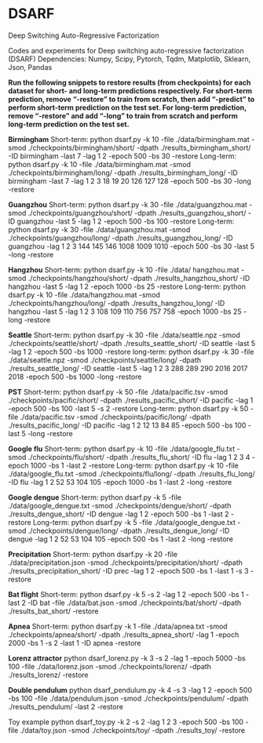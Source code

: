 # DSARF
Deep Switching Auto-Regressive Factorization

Codes and experiments for Deep switching auto-regressive factorization (DSARF)
Dependencies: 
Numpy, Scipy, Pytorch, Tqdm, Matplotlib, Sklearn, Json, Pandas

**Run the following snippets to restore results (from checkpoints) for each dataset for short- and long-term predictions respectively. For short-term prediction,  remove “-restore” to train from scratch, then add “-predict” to perform short-term prediction on the test set. For long-term prediction, remove “-restore” and add “-long” to train from scratch and perform long-term prediction on the test set.**

**Birmingham**
Short-term: python dsarf.py -k 10 -file ./data/birmingham.mat -smod ./checkpoints/birmingham/short/ -dpath ./results_birmingham_short/ -ID birmingham -last 7 -lag 1 2 -epoch 500 -bs 30 -restore
Long-term: python dsarf.py -k 10 -file ./data/birmingham.mat -smod ./checkpoints/birmingham/long/ -dpath ./results_birmingham_long/ -ID birmingham -last 7 -lag 1 2 3 18 19 20 126 127 128 -epoch 500 -bs 30 -long -restore 

**Guangzhou**
Short-term: python dsarf.py -k 30 -file ./data/guangzhou.mat -smod ./checkpoints/guangzhou/short/ -dpath ./results_guangzhou_short/ -ID guangzhou -last 5 -lag 1 2 -epoch 500 -bs 100 -restore
Long-term: python dsarf.py -k 30 -file ./data/guangzhou.mat -smod ./checkpoints/guangzhou/long/ -dpath ./results_guangzhou_long/ -ID guangzhou -lag 1 2 3 144 145 146 1008 1009 1010 -epoch 500 -bs 30  -last 5 -long -restore

**Hangzhou**
Short-term: python dsarf.py -k 10 -file ./data/ hangzhou.mat -smod ./checkpoints/hangzhou/short/ -dpath ./results_hangzhou_short/ -ID hangzhou -last 5 -lag 1 2 -epoch 1000 -bs 25 -restore
Long-term: python dsarf.py -k 10 -file ./data/hangzhou.mat -smod ./checkpoints/hangzhou/long/ -dpath ./results_hangzhou_long/ -ID hangzhou -last 5 -lag 1 2 3 108 109 110 756 757 758 -epoch 1000 -bs 25 -long -restore


**Seattle**
Short-term: python dsarf.py -k 30 -file ./data/seattle.npz -smod ./checkpoints/seattle/short/ -dpath ./results_seattle_short/ -ID seattle -last 5 -lag 1 2 -epoch 500 -bs 1000 -restore
long-term: python dsarf.py -k 30 -file ./data/seattle.npz -smod ./checkpoints/seattle/long/ -dpath ./results_seattle_long/ -ID seattle -last 5 -lag 1 2 3 288 289 290 2016 2017 2018 -epoch 500 -bs 1000 -long -restore

**PST**
Short-term: python dsarf.py -k 50 -file ./data/pacific.tsv -smod ./checkpoints/pacific/short/ -dpath ./results_pacific_short/ -ID pacific -lag 1 -epoch 500 -bs 100 -last 5 -s 2 -restore
Long-term: python dsarf.py -k 50 -file ./data/pacific.tsv -smod ./checkpoints/pacific/long/ -dpath ./results_pacific_long/ -ID pacific -lag 1 2 12 13 84 85 -epoch 500 -bs 100 -last 5 -long -restore

**Google flu**
Short-term: python dsarf.py -k 10 -file ./data/google_flu.txt -smod ./checkpoints/flu/short/ -dpath ./results_flu_short/ -ID flu -lag 1 2 3 4 -epoch 1000 -bs 1 -last 2 -restore
Long-term: python dsarf.py -k 10 -file ./data/google_flu.txt -smod ./checkpoints/flu/long/ -dpath ./results_flu_long/ -ID flu -lag 1 2 52 53 104 105 -epoch 1000 -bs 1 -last 2 -long -restore

**Google dengue**
Short-term: python dsarf.py -k 5 -file ./data/google_dengue.txt -smod ./checkpoints/dengue/short/ -dpath ./results_dengue_short/ -ID dengue -lag 1 2 -epoch 500 -bs 1 -last 2 -restore
Long-term: python dsarf.py -k 5 -file ./data/google_dengue.txt -smod ./checkpoints/dengue/long/ -dpath ./results_dengue_long/ -ID dengue -lag 1 2 52 53 104 105 -epoch 500 -bs 1 -last 2 -long -restore

**Precipitation**
Short-term: python dsarf.py -k 20 -file ./data/precipitation.json -smod ./checkpoints/precipitation/short/ -dpath ./results_precipitation_short/ -ID prec -lag 1 2 -epoch 500 -bs 1 -last 1 -s 3 -restore


**Bat flight**
Short-term: python dsarf.py -k 5 -s 2 -lag 1 2 -epoch 500 -bs 1 -last 2 -ID bat -file ./data/bat.json -smod ./checkpoints/bat/short/ -dpath ./results_bat_short/ -restore

**Apnea**
Short-term: python dsarf.py -k 1 -file ./data/apnea.txt -smod ./checkpoints/apnea/short/ -dpath ./results_apnea_short/ -lag 1 -epoch 2000 -bs 1 -s 2 -last 1 -ID apnea -restore



**Lorenz attractor**
python dsarf_lorenz.py -k 3 -s 2 -lag 1 -epoch 5000 -bs 100 -file ./data/lorenz.json -smod ./checkpoints/lorenz/ -dpath ./results_lorenz/ -restore

**Double pendulum**
python dsarf_pendulum.py -k 4 -s 3 -lag 1 2 -epoch 500 -bs 100 -file ./data/pendulum.json -smod ./checkpoints/pendulum/ -dpath ./results_pendulum/ -last 2 -restore

Toy example
python dsarf_toy.py -k 2 -s 2 -lag 1 2 3 -epoch 500 -bs 100 -file ./data/toy.json -smod ./checkpoints/toy/ -dpath ./results_toy/ -restore
